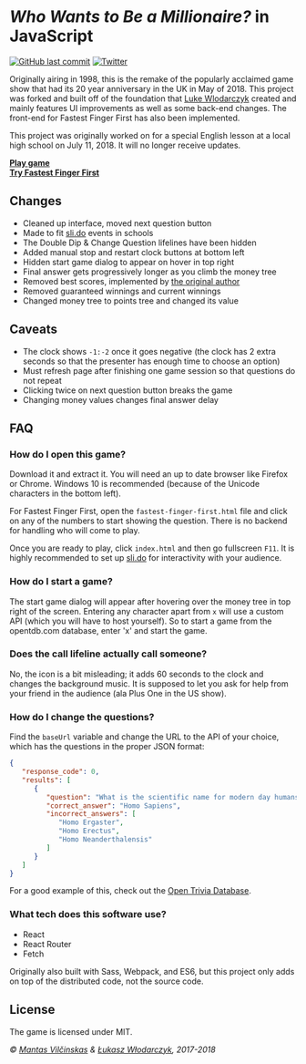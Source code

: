 # *Who Wants to Be a Millionaire?* in JavaScript

[![GitHub last commit](https://img.shields.io/github/last-commit/mistermantas/millionaire-js.svg?style=flat-square)](https://github.com/mistermantas/millionaire-js/commits/master)   [![Twitter](https://img.shields.io/twitter/follow/mistermantas.svg?style=social&label=Follow)](https://twitter.com/mistermantas)

Originally airing in 1998, this is the remake of the popularly acclaimed game show that had its 20 year anniversary in the UK in May of 2018. This project was forked and built off of the foundation that [Luke Wlodarczyk](https://github.com/LukeWlodarczyk/Who-Wants-to-Be-a-Millionaire) created and mainly features UI improvements as well as some back-end changes. The front-end for Fastest Finger First has also been implemented.

This project was originally worked on for a special English lesson at a local high school on July 11, 2018. It will no longer receive updates.

**[Play game](https://millionaire-school.netlify.com/#/game)**  
**[Try Fastest Finger First](https://millionaire-school.netlify.com/fastest-finger-first.html)**

## Changes

* Cleaned up interface, moved next question button
* Made to fit [sli.do](https://sli.do) events in schools
* The Double Dip & Change Question lifelines have been hidden
* Added manual stop and restart clock buttons at bottom left
* Hidden start game dialog to appear on hover in top right
* Final answer gets progressively longer as you climb the money tree
* Removed best scores, implemented by [the original author](https://github.com/LukeWlodarczyk/Who-Wants-to-Be-a-Millionaire)
* Removed guaranteed winnings and current winnings
* Changed money tree to points tree and changed its value

## Caveats

* The clock shows `-1:-2` once it goes negative (the clock has 2 extra seconds so that the presenter has enough time to choose an option)
* Must refresh page after finishing one game session so that questions do not repeat
* Clicking twice on next question button breaks the game
* Changing money values changes final answer delay

## FAQ

### How do I open this game?

Download it and extract it. You will need an up to date browser like Firefox or Chrome. Windows 10 is recommended (because of the Unicode characters in the bottom left).

For Fastest Finger First, open the `fastest-finger-first.html` file and click on any of the numbers to start showing the question. There is no backend for handling who will come to play.

Once you are ready to play, click `index.html` and then go fullscreen `F11`. It is highly recommended to set up [sli.do](https://sli.do) for interactivity with your audience.

### How do I start a game?

The start game dialog will appear after hovering over the money tree in top right of the screen. Entering any character apart from `x` will use a custom API (which you will have to host yourself). So to start a game from the opentdb.com database, enter 'x' and start the game.

### Does the call lifeline actually call someone?

No, the icon is a bit misleading; it adds 60 seconds to the clock and changes the background music. It is supposed to let you ask for help from your friend in the audience (ala Plus One in the US show).

### How do I change the questions?

Find the `baseUrl` variable and change the URL to the API of your choice, which has the questions in the proper JSON format:

```json
{
   "response_code": 0,
   "results": [
      {
         "question": "What is the scientific name for modern day humans?",
         "correct_answer": "Homo Sapiens",
         "incorrect_answers": [
            "Homo Ergaster",
            "Homo Erectus",
            "Homo Neanderthalensis"
         ]
      }
   ]
}
```

For a good example of this, check out the [Open Trivia Database](https://opentdb.com/api.php?amount=1&category=9&difficulty=easy&type=multiple).

### What tech does this software use?

* React
* React Router
* Fetch

Originally also built with Sass, Webpack, and ES6, but this project only adds on top of the distributed code, not the source code.

## License

The game is licensed under MIT.

*© [Mantas Vilčinskas](https://github.com/mistermantas/millionaire-js) & [Łukasz Włodarczyk](https://github.com/LukeWlodarczyk/Who-Wants-to-Be-a-Millionaire), 2017-2018*
